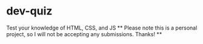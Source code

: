 # dev-quiz
Test your knowledge of HTML, CSS, and JS
** Please note this is a personal project, so I will not be accepting any submissions. Thanks! **
